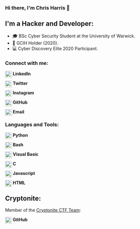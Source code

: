 
### Hi there, I'm Chris Harris 👋

## I'm a Hacker and Developer:
- 🎓 BSc Cyber Security Student at the University of Warwick.
- 📜 GCIH Holder (2020).
- 💻 Cyber Discovery Elite 2020 Participant.


### Connect with me:

**LinkedIn**
[<img align="left" alt="christopher harris | LinkedIn" width="22px" src="https://cdn.jsdelivr.net/npm/simple-icons@3.11.0/icons/linkedin.svg" />][linkedin]
<br />

**Twitter**
[<img align="left" alt="christopher harris | LinkedIn" width="22px" src="https://cdn.jsdelivr.net/npm/simple-icons@3.11.0/icons/twitter.svg" />][twitter]
<br />

**Instagram**
[<img align="left" alt="cjharris2332 | Instagram" width="22px" src="https://cdn.jsdelivr.net/npm/simple-icons@3.11.0/icons/instagram.svg" />][instagram]
<br />

**GitHub**
[<img align="left" alt="cjharris18 | GitHub" width="22px" src="https://cdn.jsdelivr.net/npm/simple-icons@3.11.0/icons/github.svg" />][github]
<br />

**Email**
[<img align="left" alt="cjharris | Email" width="22px" src="https://cdn.jsdelivr.net/npm/simple-icons@3.11.0/icons/gmail.svg" />][email]
<br />

### Languages and Tools:

**Python**
<img align="left" alt="python | Python" width="22px" src="https://cdn.jsdelivr.net/npm/simple-icons@3.11.0/icons/python.svg" />
<br />

**Bash**
<img align="left" alt="bash | Bash" width="22px" src="https://cdn.jsdelivr.net/npm/simple-icons@3.11.0/icons/gnubash.svg" />
<br />

**Visual Basic**
<img align="left" alt="python | Python" width="22px" src="https://cdn.jsdelivr.net/npm/simple-icons@3.11.0/icons/visualstudio.svg" />
<br />

**C**
<img align="left" alt="c | c" width="22px" src="https://cdn.jsdelivr.net/npm/simple-icons@3.11.0/icons/c.svg" />
<br />

**Javascript**
<img align="left" alt="c | c" width="22px" src="https://cdn.jsdelivr.net/npm/simple-icons@3.11.0/icons/javascript.svg" />
<br />

**HTML**
<img align="left" alt="c | c" width="22px" src="https://cdn.jsdelivr.net/npm/simple-icons@3.11.0/icons/html5.svg" />
<br />

## Cryptonite:
Member of the [Cryptonite CTF Team](https://ctftime.org/team/121904 "CTFTime"):

**GitHub**
[<img align="left" alt="cryptonite | GitHub" width="22px" src="https://cdn.jsdelivr.net/npm/simple-icons@3.11.0/icons/github.svg" />][cryptonite_git]


[twitter]: https://www.twitter.com/cjharris2332 "Twitter"
[linkedIn]: https://www.linkedin.com/in/christopher-harris-8921701b5/ "LinkedIn"
[instagram]: https://www.instagram.com/cjharris.ch "Instagram"
[github]: https://www.github.com/cjharris18 "GitHub"
[email]: mailto:christopherharris2332@gmail.com "Email"
[cryptonite_git]: https://github.com/crypt0n1te
